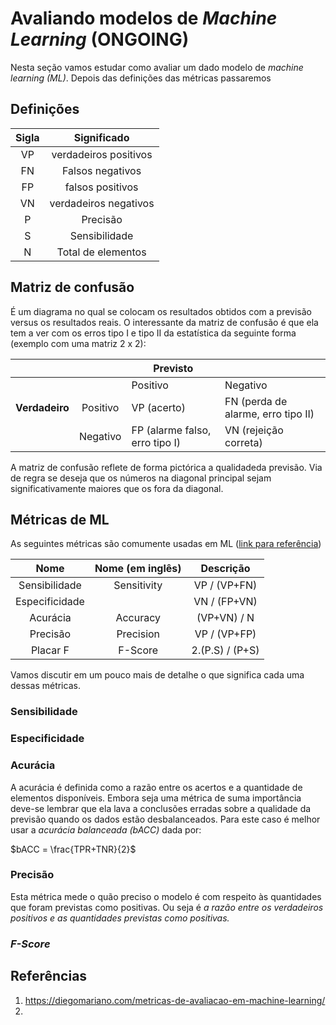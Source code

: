
# Avaliando modelos de _Machine Learning_ (ONGOING)

Nesta seção vamos estudar como avaliar um dado modelo de _machine learning (ML)_. Depois das definições das métricas passaremos

## Definições


|      Sigla      | Significado      |
|:--------------:|:-----------------:|
| VP  | verdadeiros positivos       |
| FN | Falsos negativos| 
|FP  | falsos positivos| 
|VN |verdadeiros negativos|
|P  | Precisão |
|S| Sensibilidade|
|N| Total de elementos|

## Matriz de confusão

É um diagrama no qual se colocam os resultados obtidos com a previsão versus os resultados reais. O interessante da matriz de confusão é que ela tem a ver com os erros tipo I e tipo II da estatística da seguinte forma (exemplo com uma matriz 2 x 2):

|            |          | Previsto                       |                                    |
|------------|:--------:|--------------------------------|------------------------------------|
|            |          |            Positivo            |              Negativo              |
| **Verdadeiro** | Positivo | VP  (acerto)                   | FN (perda de alarme, erro tipo II) |
|            | Negativo | FP (alarme falso, erro tipo I) | VN (rejeição  correta)             |

A matriz de confusão reflete de forma pictórica a qualidadeda previsão. Via de regra se deseja que os números na diagonal principal sejam significativamente maiores que os fora da diagonal. 


## Métricas de ML

As seguintes métricas são comumente usadas em ML ([link para referência](https://diegomariano.com/metricas-de-avaliacao-em-machine-learning/))

|      Nome      | Nome  (em inglês) |    Descrição    |
|:--------------:|:-----------------:|:---------------:|
| Sensibilidade  | Sensitivity       | VP / (VP+FN)    |
| Especificidade |                   | VN / (FP+VN)    |
| Acurácia       | Accuracy          | (VP+VN) / N     |
| Precisão       | Precision         | VP / (VP+FP)    |
| Placar F              | F-Score           | 2.(P.S) / (P+S) |




Vamos discutir em um pouco mais de detalhe o que significa cada uma dessas métricas. 

### Sensibilidade

### Especificidade

### Acurácia

A acurácia é definida como a razão entre os acertos e a quantidade de elementos disponíveis. Embora seja uma métrica de suma importância deve-se lembrar que ela lava a conclusões erradas sobre a qualidade da previsão quando os dados estão desbalanceados.  Para este caso é melhor usar a _acurácia balanceada (bACC)_ dada por:


$bACC = \frac{TPR+TNR}{2}$




### Precisão

Esta métrica mede o quão preciso o modelo é com respeito às quantidades que foram previstas como positivas. Ou seja é _a razão entre os verdadeiros positivos e as quantidades previstas como positivas._


### _F-Score_

## Referências

1. https://diegomariano.com/metricas-de-avaliacao-em-machine-learning/
2.
